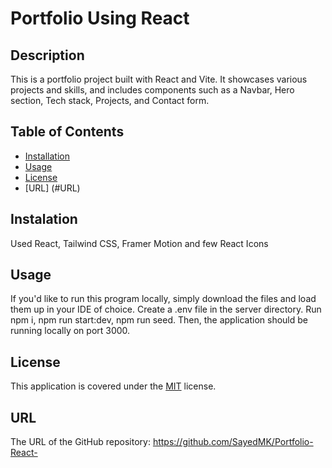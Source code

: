 # Portfolio Using React 

  ## Description 
   This is a portfolio project built with React and Vite. It showcases various projects and skills, and includes components such as a Navbar, Hero section, Tech stack, Projects, and Contact form.
  

  ## Table of Contents

  - [Installation](#installation)
  - [Usage](#usage)
  - [License](#license)
  - [URL] (#URL)

  ## Instalation 
  Used React, Tailwind CSS, Framer Motion and few React Icons 

  ## Usage
  If you'd like to run this program locally, simply download the files and load them up in your IDE of choice. Create a .env file in the server directory. Run npm i, npm run start:dev, npm run seed. Then, the application should be running locally on port 3000.
 

  ## License

  This application is covered under the [MIT](https://opensource.org/licenses/MIT) license.

  ## URL

  The URL of the GitHub repository: https://github.com/SayedMK/Portfolio-React-




 



 
